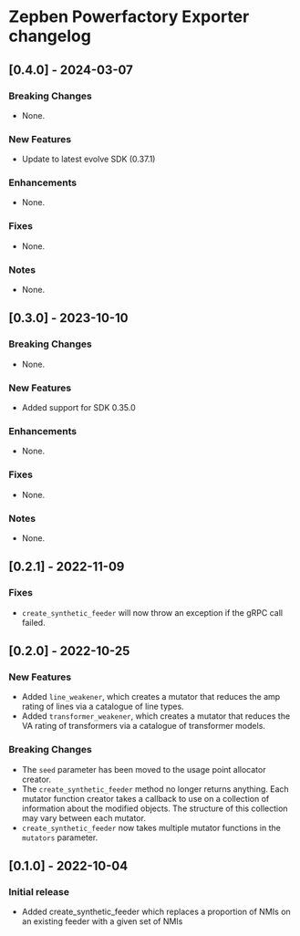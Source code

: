 # Zepben Powerfactory Exporter changelog
## [0.4.0] - 2024-03-07
### Breaking Changes
* None.

### New Features
* Update to latest evolve SDK (0.37.1)

### Enhancements
* None.

### Fixes
* None.

### Notes
* None.

## [0.3.0] - 2023-10-10
### Breaking Changes
* None.

### New Features
* Added support for SDK 0.35.0

### Enhancements
* None.

### Fixes
* None.

### Notes
* None.

## [0.2.1] - 2022-11-09
### Fixes
* `create_synthetic_feeder` will now throw an exception if the gRPC call failed.


## [0.2.0] - 2022-10-25
### New Features
- Added `line_weakener`, which creates a mutator that reduces the amp rating of lines via a catalogue of line types.
- Added `transformer_weakener`, which creates a mutator that reduces the VA rating of transformers via a catalogue of
  transformer models.

### Breaking Changes
- The `seed` parameter has been moved to the usage point allocator creator.
- The `create_synthetic_feeder` method no longer returns anything. Each mutator function creator takes a callback to use
  on a collection of information about the modified objects. The structure of this collection may vary between each
  mutator.
- `create_synthetic_feeder` now takes multiple mutator functions in the `mutators` parameter.

## [0.1.0] - 2022-10-04
### Initial release
- Added create_synthetic_feeder which replaces a proportion of NMIs on an existing feeder with a given set of NMIs
